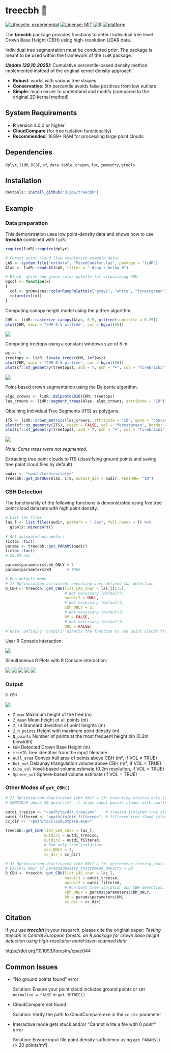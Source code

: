 # treecbh 🌳

[![Lifecycle: experimental](https://img.shields.io/badge/lifecycle-experimental-orange.svg)](https://lifecycle.r-lib.org/articles/stages.html#experimental)
[![License: MIT](https://img.shields.io/badge/License-MIT-yellow.svg)](https://opensource.org/licenses/MIT)
[![R](https://img.shields.io/badge/R-%3E%3D%204.0.0-blue.svg)](https://www.r-project.org/)
[![platform](https://img.shields.io/badge/platform-Windows%20%7C%20Linux%20%7C%20macOS-lightgrey.svg)]()

The ***treecbh*** package provides functions to detect individual tree level Crown Base Height (CBH) using high-resolution LiDAR data. 

Individual tree segmentation must be conducted prior. The package is meant to be used within the framework of the `lidR` package. 

***Update (29.10.2025):*** Cumulative percentile-based density method implemented instead of the original kernel density approach.

 - **Robust**: works with various tree shapes
 - **Conservative**: 5th percentile avoids false positives from low outliers
 - **Simple**: much easier to understand and modify (compared to the original 2D kernel method)

## System Requirements

- **R** version 4.0.0 or higher
- **CloudCompare** (for tree isolation functionality)
- **Recommended**: 16GB+ RAM for processing large point clouds

## Dependencies

`dplyr`, `lidR`, `RCSF`, `sf`, `data.table`, `crayon`, `fpc`, `geometry`, `gtools`

## Installation

```r
devtools::install_github("DijoG/treecbh")
```
## Example

### Data preparation

This demonstration uses low point-density data and shows how to use ***treecbh*** combined with `lidR`.

```r
require(lidR);require(dplyr)

# Forest point cloud (low resolution example data)
LAS <- system.file("extdata", "MixedConifer.laz", package = "lidR")
Alas <- lidR::readLAS(LAS, filter = "-drop_z_below 0") 

# Black, white and green color palette for visualizing CHM
bgcol <- function(x)
{
  col <- grDevices::colorRampPalette(c("grey1", "white", "forestgreen"))
  return(col(x))
}
```
Computing canopy height model using the pitfree algorithm.
```r
CHM <- lidR::rasterize_canopy(Alas, 0.5, pitfree(subcircle = 0.25))
plot(CHM, main = "CHM 0.5 pitfree", col = bgcol(50))
```
<img align="bottom" src="https://raw.githubusercontent.com/DijoG/storage/main/README/01_chm_pitfree.png">

Computing treetops using a constant windows size of 5 m.
```r
ws <- 5
treetops <- lidR::locate_trees(CHM, lmf(ws))
plot(CHM, main = "CHM 0.5 pitfree", col = bgcol(50))
plot(sf::st_geometry(treetops), add = T, pch = "+", col = "firebrick3")
```
<img align="bottom" src="https://raw.githubusercontent.com/DijoG/storage/main/README/02_chm_pitfree_treetops.png">

Point-based crown segmentation using the Dalponte algorithm.
```r
algo_crowns <- lidR::dalponte2016(CHM, treetops)
las_crowns <- lidR::segment_trees(Alas, algo_crowns, attribute = "ID")
```
Obtaining Individual Tree Segments (ITS) as polygons.
```r
ITS <- lidR::crown_metrics(las_crowns, attribute = "ID", geom = "concave", func = NULL)
plot(sf::st_geometry(ITS), reset = FALSE, col = "forestgreen", border = "grey80")
plot(sf::st_geometry(treetops), add = T, pch = "+", col = "firebrick3")
```
<img align="bottom" src="https://raw.githubusercontent.com/DijoG/storage/main/README/03_its_treetops.png">

*Note: Some trees were not segmented.*

Extracting tree point clouds to ITS (classifying ground points and saving tree point cloud files by default).
```r
oudir <- "<path/to/directory>"
treecbh::get_3DTREE(Alas, ITS, output_dir = oudir, FEATURE= "ID")
```

### CBH Detection 

The functionality of the following functions is demonstrated using five tree point cloud datasets with high point density.

```r
# List las files
las_l <- list.files(oudir, pattern = ".las", full.names = T) %>%
  gtools::mixedsort()
  
# Get automated parameters
tictoc::tic()
params <- treecbh::get_PARAMS(oudir)
tictoc::toc()
# 25.84 sec

params$parameters$cbh_ONLY # 1
params$parameters$kM       # TRUE

# Run default mode
# 1) Optimization activated: executing user-defined cbh detection 
O_CBH <- treecbh::get_CBH(list_LAS_char = las_l[1:5],
                          # Not necessary (default):
                          outdir2 = NULL,
                          # Not necessary (default):
                          cbh_ONLY = 3,
                          # Not necessary (default):
                          kM = FALSE,
                          # Not necessary (default):
                          VOL = FALSE)
# Note: Defining 'outdir2' directs the function to use point clouds from that directory for CBH detection.
```
User R Console interaction:

<img align="bottom" src="https://raw.githubusercontent.com/DijoG/storage/main/README/treecbh_UIAC.png">

Simultaneous R Plots with R Console interaction:

<img align="bottom" src="https://raw.githubusercontent.com/DijoG/storage/main/README/treecbh_UI01.png">
<img align="bottom" src="https://raw.githubusercontent.com/DijoG/storage/main/README/treecbh_UI02.png">
<img align="bottom" src="https://raw.githubusercontent.com/DijoG/storage/main/README/treecbh_UI03.png">
<img align="bottom" src="https://raw.githubusercontent.com/DijoG/storage/main/README/treecbh_UI04.png">
<img align="bottom" src="https://raw.githubusercontent.com/DijoG/storage/main/README/treecbh_UI05.png">

### Output
```r
O_CBH
```
<img align="bottom" src="https://raw.githubusercontent.com/DijoG/storage/main/README/treecbh_OUTPUT.png">

  - `Z_max`	Maximum height of the tree (m)
  - `Z_mean` Mean height of all points (m)
  - `Z_sd` Standard deviation of point heights (m)
  - `Z_N_points` Height with maximum point density (m)
  - `N_points` Number of points at the most frequent height bin (0.2m binwidth)
  - `CBH`	Detected Crown Base Height (m)
  - `treeID` Tree identifier from the input filename
  - `Hull_area`	Convex hull area of points above CBH (m², if VOL = TRUE)
  - `Del_vol`	Delaunay triangulation volume above CBH (m³, if VOL = TRUE)
  - `Cube_vol` Voxel-based volume estimate (0.2m resolution, if VOL = TRUE)
  - `Sphere_vol` Sphere-based volume estimate (if VOL = TRUE)

### Other Modes of `get_CBH()`
```r
# 2) Optimization deactivated (cbh_ONLY = 2): executing treeiso only (PRE-PROCESSING step!) 
# SENSIBLE above 20 points/m², it skips input points clouds with smaller than 20 points/point cloud (4-7 points/m²)

outdi_treeiso <- "<path/to/dir_treeiso>"    # treeiso isolated tree cloud
outdi_filtered <- "<path/to/dir_filtered>"  # filtered tree cloud (stem plus first leaved branch)
cc_dir <- "<path/to/CloudCompare.exe>"      

treecbh::get_CBH(list_LAS_char = las_l,
                 outdir1 = outdi_treeiso,
                 outdir2 = outdi_filtered,
                 # Run only tree isolation:
                 cbh_ONLY = 2,
                 cc_dir = cc_dir)

# 3) Optimization deactivated (cbh_ONLY = 1): performing treeiso plus automatic CBH detection
# EXECUTE ONLY if params$density_stats$mean_density > 20
D_CBH <- treecbh::get_CBH(list_LAS_char = las_l,
                          outdir1 = outdi_treeiso,
                          outdir2 = outdi_filtered,
                          # Run both tree isolation and CBH detection:
                          cbh_ONLY = params$parameters$cbh_ONLY,
                          kM = params$parameters$kM,
                          cc_dir = cc_dir)
```
## Citation
If you use ***treecbh*** in your research, please cite the original paper:
*Testing treecbh in Central European forests: an R package for crown base height detection using high-resolution aerial laser-scanned data*

https://doi.org/10.1093/forestry/cpae044

## Common Issues

  - "No ground points found" error

    Solution: Ensure your point cloud includes ground points or set `normalize = FALSE` in `get_3DTREE()`

  - CloudCompare not found

    Solution: Verify the path to CloudCompare.exe in the `cc_dir` parameter

  - Interactive mode gets stuck and/or "Cannot write a file with 0 point" error

    Solution: Ensure input file point density sufficiency using `get_PARAMS()` (> 20 points/m²).
    

